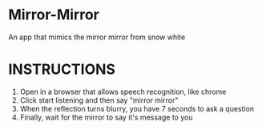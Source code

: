 # Mirror-Mirror
An app that mimics the mirror mirror from snow white


# INSTRUCTIONS

1. Open in a browser that allows speech recognition, like chrome
2. Click start listening and then say "mirror mirror"
3. When the reflection turns blurry, you have 7 seconds to ask a question
4. Finally, wait for the mirror to say it's message to you
